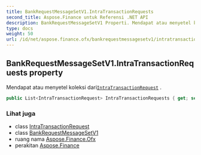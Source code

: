 ```yaml
---
title: BankRequestMessageSetV1.IntraTransactionRequests
second_title: Aspose.Finance untuk Referensi .NET API
description: BankRequestMessageSetV1 Properti. Mendapat atau menyetel koleksi dariIntraTransactionRequest .
type: docs
weight: 50
url: /id/net/aspose.finance.ofx/bankrequestmessagesetv1/intratransactionrequests/
---
```

## BankRequestMessageSetV1.IntraTransactionRequests property

Mendapat atau menyetel koleksi dari[`IntraTransactionRequest`](../../../aspose.finance.ofx.bank/intratransactionrequest/) .

```csharp
public List<IntraTransactionRequest> IntraTransactionRequests { get; set; }
```

### Lihat juga

* class [IntraTransactionRequest](../../../aspose.finance.ofx.bank/intratransactionrequest/)
* class [BankRequestMessageSetV1](../)
* ruang nama [Aspose.Finance.Ofx](../../bankrequestmessagesetv1/)
* perakitan [Aspose.Finance](../../../)


